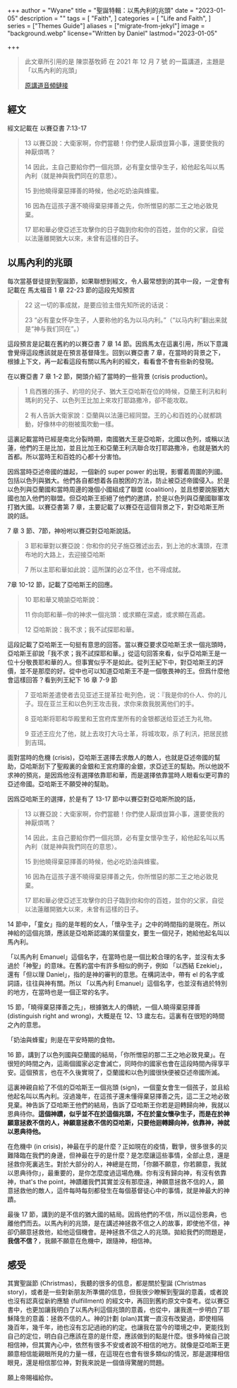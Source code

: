 +++
author = "Wyane"
title = "聖誕特輯：以馬內利的兆頭"
date = "2023-01-05"
description = ""
tags = [
    "Faith",
]
categories = [
    "Life and Faith",
]
series = ["Themes Guide"]
aliases = ["migrate-from-jekyl"]
image = "background.webp"
license="Written by Daniel"
lastmod="2023-01-05"

+++

> 此文章所引用的是 陳崇基牧師 在 2021 年 12 月 7 號 的一篇講道，主題是「以馬內利的兆頭」
>
> [原講道音頻鏈接](https://www.youtube.com/watch?v=CNrSX78PCg8)

## 經文

經文記載在 以賽亞書 7:13-17

> 13 以賽亞說：大衛家啊，你們當聽！你們使人厭煩豈算小事，還要使我的神厭煩嗎？
>
> 14 因此，主自己要給你們一個兆頭，必有童女懷孕生子，給他起名叫以馬內利（就是神與我們同在的意思）。
>
> 15 到他曉得棄惡擇善的時候，他必吃奶油與蜂蜜。
>
> 16 因為在這孩子還不曉得棄惡擇善之先，你所憎惡的那二王之地必致見棄。
>
> 17 耶和華必使亞述王攻擊你的日子臨到你和你的百姓，並你的父家，自從以法蓮離開猶大以來，未曾有這樣的日子。

## 以馬內利的兆頭

每次當基督徒提到聖誕節，如果聯想到經文，令人最常想到的其中一段，一定會有記載在 馬太福音 1 章 22-23 節的這段先知預言

> 22 这一切的事成就，是要应验主借先知所说的话说： 
>
> 23  “必有童女怀孕生子，人要称他的名为以马内利。”（“以马内利”翻出来就是“神与我们同在”。）

這段預言是記載在舊約的以賽亞書 7 章 14 節。因爲馬太在這裏引用，所以下意識會覺得這段應該就是在預言基督降生。回到以賽亞書 7 章，在當時的背景之下，根據上下文，再一起看這段有關以馬內利的經文，看看會不會有些新的發現。

在以賽亞書 7 章 1-2 節，開頭介紹了當時的一些背景 (crisis production)。

> 1 烏西雅的孫子、約坦的兒子、猶大王亞哈斯在位的時候，亞蘭王利汛和利瑪利的兒子、以色列王比加上來攻打耶路撒冷，卻不能攻取。
>
> 2 有人告訴大衛家說：亞蘭與以法蓮已經同盟。王的心和百姓的心就都跳動，好像林中的樹被風吹動一樣。

這裏記載當時已經是南北分裂時期，南國猶大王是亞哈斯，北國以色列，或稱以法蓮，他們的王是比加，並且比加王和亞蘭王利汛聯合攻打耶路撒冷，也就是猶大的首都。所以當時王和百姓的心都十分害怕。

因爲當時亞述帝國的雄起，一個新的 super power 的出現，影響着周圍的列國。包括以色列與猶大。他們各自都想着各自脫困的方法，防止被亞述帝國侵入。於是以色列與亞蘭國和當時周邊的幾個小國組成了聯盟 (coalition)，並且想要說服猶大國也加入他們的聯盟。但亞哈斯王拒絕了他們的邀請，於是以色列與亞蘭國聯軍攻打猶大國。以賽亞書第 7 章，主要記載了以賽亞在這個背景之下，對亞哈斯王所說的話。

7 章 3 節、7節，神吩咐以賽亞對亞哈斯說話。

> 3 耶和華對以賽亞說：你和你的兒子施亞雅述出去，到上池的水溝頭，在漂布地的大路上，去迎接亞哈斯
>
> 7 所以主耶和華如此說：這所謀的必立不住，也不得成就。

7章 10-12 節，記載了亞哈斯王的回應。

> 10 耶和華又曉諭亞哈斯說：
>
> 11 你向耶和華─你的神求一個兆頭：或求顯在深處，或求顯在高處。
>
> 12 亞哈斯說：我不求；我不試探耶和華。

這段記載了亞哈斯王一句挺有意思的回答。當以賽亞要求亞哈斯王求一個兆頭時，亞哈斯王卻說「我不求；我不試探耶和華。」從這句回答來看，似乎亞哈斯王是一位十分敬畏耶和華的人。但事實似乎不是如此。從列王紀下中，對亞哈斯王的評價，並不是那麼的好。從中也可以知道亞哈斯王不是一個敬畏神的王。但爲什麼他會這樣回答？看到列王紀下 16 章 7-9 節

> 7 亚哈斯差遣使者去见亚述王提革拉·毗列色，说：『我是你的仆人、你的儿子。现在亚兰王和以色列王攻击我，求你来救我脱离他们的手。
>
> 8 亚哈斯将耶和华殿里和王宫府库里所有的金银都送给亚述王为礼物。
>
> 9 亚述王应允了他，就上去攻打大马士革，将城攻取，杀了利汛，把居民掳到吉珥。

面對當時的危機 (crisis)，亞哈斯王選擇去求敵人的敵人，也就是亞述帝國的幫助，亞哈斯刮下了聖殿裏的金銀和王宮府庫的金銀，求亞述王的幫助。所以他說不求神的預兆，是因爲他沒有選擇依靠耶和華，而是選擇依靠當時人眼看似更可靠的亞述帝國。亞哈斯王不願受神的幫助。

因爲亞哈斯王的選擇，於是有了 13-17 節中以賽亞對亞哈斯所說的話，

> 13 以賽亞說：大衛家啊，你們當聽！你們使人厭煩豈算小事，還要使我的神厭煩嗎？
>
> 14 因此，主自己要給你們一個兆頭，必有童女懷孕生子，給他起名叫以馬內利（就是神與我們同在的意思）。
>
> 15 到他曉得棄惡擇善的時候，他必吃奶油與蜂蜜。
>
> 16 因為在這孩子還不曉得棄惡擇善之先，你所憎惡的那二王之地必致見棄。
>
> 17 耶和華必使亞述王攻擊你的日子臨到你和你的百姓，並你的父家，自從以法蓮離開猶大以來，未曾有這樣的日子。

14 節中，「童女」指的是年輕的女人，「懷孕生子」之中的時間指的是現在。所以神給的這個兆頭，應該是亞哈斯認識的某個童女，要生一個兒子，她給他起名叫以馬內利。

「以馬內利 Emanuel」這個名字，在當時也是一個比較合理的名字，並沒有太多過於「神聖」的意味。在舊約當中有許多相似的例子，例如 「以西結 Ezekiel」，還有「但以理 Daniel」，指的是神的審判的意思。在構詞法中，帶有 el 的名字或詞語，往往與神有關。所以 「以馬內利 Emanuel」這個名字，也並沒有過於特別的地方，在當時也是一個正常的名字。

15 節，「曉得棄惡擇善之先」，根據猶太人的傳統，一個人曉得棄惡擇善 (distinguish right and wrong)，大概是在 12、13 歲左右。這裏有在很短的時間之內的意思。

「奶油與蜂蜜」則是在平安時期的食物。

16 節，講到了以色列國與亞蘭國的結局，「你所憎惡的那二王之地必致見棄」。在很短的時間之內，這兩個國家必定會滅亡，同時你的國家也會在這段時間內得享平安。這個預言，也在不久後實現了，亞蘭國和以色列國很快便被亞述帝國所滅。

這裏神親自給了不信的亞哈斯王一個兆頭 (sign)，一個童女會生一個孩子，並且給他起名叫以馬內利。沒過幾年，在這孩子還未懂得棄惡擇善之先，這二王之地必致見棄。神告訴了亞哈斯王他們的結局，告訴了亞哈斯王你若是迴轉歸向神，我就以恩典待你。**這個神蹟，似乎並不在於這個兆頭，不在於童女懷孕生子，而是在於神願意拯救不信的人，神願意拯救不信的亞哈斯，只要他迴轉歸向神，依靠神，神就以恩典待他。**

在危機中 (in crisis)，神最在乎的是什麼？正如現在的疫情，戰爭，很多很多的災難降臨在我們的身邊，但神最在乎的是什麼？是怎麼讓這些事情，全部止息，還是拯救你死裏逃生。對於大部分的人，神總是在問，「你願不願意，你若願意，我就以恩典待你」，最重要的，是你怎麼度過這場危機。你有沒有歸向神，有沒有依靠神，that's the point，神蹟離我們其實並沒有那麼遠，神願意拯救不信的人，願意拯救他的敵人，這件每時每刻都發生在每個基督徒心中的事情，就是神最大的神蹟。

最後 17 節，講到的是不信的猶大國的結局。因爲他們的不信，所以這份恩典，也離他們而去。以馬內利的兆頭，是在講述神拯救不信之人的故事，即使他不信，神卻仍願意拯救他，給他這個機會。是神拯救不信之人的兆頭。拋給我們的問題是，**我信不信？**，我願不願意在危機中，跟隨神，相信神。

## 感受

其實聖誕節 (Christmas)，我聽的很多的信息，都是關於聖誕 (Christmas story)，或者是一些對新朋友所準備的信息，但我很少瞭解到聖誕的意義，或者說也沒有認真從新約應驗 (fulfillment) 的經文中，再回到舊約原文中查考。從以賽亞書中，也更加讓我明白了以馬內利這個兆頭的意義，也從中，讓我進一步明白了耶穌降生的意義：拯救不信的人。神的計劃 (plan)其實一直沒有改變過，即使相隔幾百年，幾千年，祂也沒有忘記過祂的約定。也讓我在當今的環境之中，更能找到自己的定位，明白自己應該在意的是什麼，應該做到的點是什麼。很多時候自己說相信神，但其實內心中，依然有很多不安或者說不相信的地方。就像是亞哈斯王更願意相信能親眼所見的力量一樣，在這現在也會有很多類似的情況，那是選擇相信眼見，還是相信那位神，對我來說是一個值得驚醒的問題。

願上帝賜福給你。

